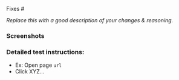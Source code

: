 Fixes #

_Replace this with a good description of your changes & reasoning._

### Screenshots

### Detailed test instructions:

- Ex: Open page `url`
- Click XYZ…

<!--- Note: When displaying information based on sample data, such as SwaggerHub, 
be sure to detail parts affected in Release Notes --->

